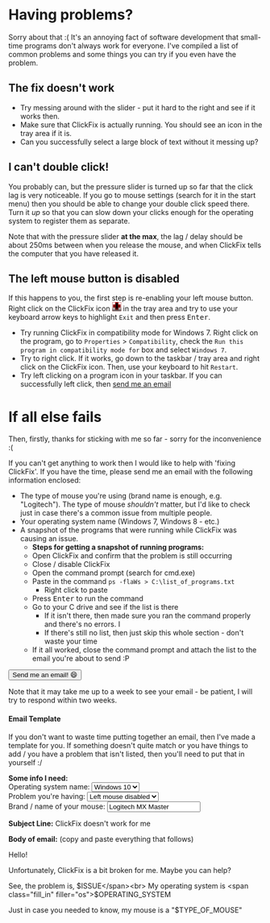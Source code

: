 # Having problems?

Sorry about that :(
It's an annoying fact of software development that small-time programs don't always work for everyone. I've compiled a list of common problems and some things you can try if you even have the problem.

## The fix doesn't work

* Try messing around with the slider - put it hard to the right and see if it works then.
* Make sure that ClickFix is actually running. You should see an icon in the tray area if it is.
* Can you successfully select a large block of text without it messing up?

## I can't double click!

You probably can, but the pressure slider is turned up so far that the click lag is very noticeable. If you go to mouse settings (search for it in the start menu) then you should be able to change your double click speed there. Turn it *up* so that you can slow down your clicks enough for the operating system to register them as separate.

Note that with the pressure slider **at the max**, the lag / delay should be about 250ms between when you release the mouse, and when ClickFix tells the computer that you have released it.

## The left mouse button is disabled

If this happens to you, the first step is re-enabling your left mouse button. Right click on the ClickFix icon <img src="icon/ClickFix-icon.jpg" style="width: 18px;" height="18" width="18"> in the tray area and try to use your keyboard arrow keys to highlight `Exit` and then press <kbd>Enter</kbd>.

* Try running ClickFix in compatibility mode for Windows 7. Right click on the program, go to `Properties` > `Compatibility`, check the `Run this program in compatibility mode for` box and select `Windows 7`.
* Try to right click. If it works, go down to the taskbar / tray area and right click on the ClickFix icon. Then, use your keyboard to hit `Restart`.
* Try left clicking on a program icon in your taskbar. If you can successfully left click, then [send me an email](#email)

<a id="email"></a>
# If all else fails

Then, firstly, thanks for sticking with me so far - sorry for the inconvenience :(

If you can't get anything to work then I would like to help with 'fixing ClickFix'. If you have the time, please send me an email with the following information enclosed:

* The type of mouse you're using (brand name is enough, e.g. "Logitech"). The type of mouse *shouldn't* matter, but I'd like to check just in case there's a common issue from multiple people.
* Your operating system name (Windows 7, Windows 8 - etc.)
* A snapshot of the programs that were running while ClickFix was causing an issue.
    - **Steps for getting a snapshot of running programs:**
    - Open ClickFix and confirm that the problem is still occurring
    - Close / disable ClickFix
    - Open the command prompt (search for cmd.exe)
    - Paste in the command `ps -flaWs > C:\list_of_programs.txt`
        - Right click to paste
    - Press <kbd>Enter</kbd> to run the command
    - Go to your C drive and see if the list is there
        - If it isn't there, then made sure you ran the command properly and there's no errors. I
        - If there's still no list, then just skip this whole section - don't waste your time
    - If it all worked, close the command prompt and attach the list to the email you're about to send :P

<a href="mailto:cemrajc+clickfix@gmail.com" title="cemrajc+clickfix@gmail.com"><button>Send me an email! :smile:</button></a>

Note that it may take me up to a week to see your email - be patient, I will try to respond within two weeks.

#### Email Template
If you don't want to waste time putting together an email, then I've made a template for you. If something doesn't quite match or you have things to add / you have a problem that isn't listed, then you'll need to put that in yourself :/

**Some info I need:**<br>
Operating system name: <select name="os">
    <option selected>Windows 10</option>
    <option>Windows 8</option>
    <option>Windows 7</option>
</select><br>
Problem you're having:
<select name="issue">
    <option value="the left mouse button is disabled when I run ClickFix.">Left mouse disabled</option>
    <option value="I can't double click - even after trying everything on the troubleshooting list.">No double click</option>
    <option value="it doesn't matter what I do with the slider - my mouse still randomly clicks multiple times when I only press the mouse button once.">The fix doesn't work</option>
</select><br>
Brand / name of your mouse: <input type="text" name="mousebrand" value="Logitech MX Master"><br>

**Subject Line:** ClickFix doesn't work for me

**Body of email:** (copy and paste everything that follows)

Hello!

Unfortunately, ClickFix is a bit broken for me. Maybe you can help?

See, the problem is, <span class="fill_in" filler="issue">$ISSUE</span><br>
My operating system is <span class="fill_in" filler="os">$OPERATING_SYSTEM</span><br>

Just in case you needed to know, my mouse is a "<span class="fill_in" filler="mousebrand">$TYPE_OF_MOUSE</span>"

<script>
    document.addEventListener("DOMContentLoaded", function(){
        var elems = {
            os: document.querySelector("select[name=os]"),
            issue: document.querySelector("select[name=issue]"),
            brand: document.querySelector("input[name=mousebrand]")
        }

        for (var el in elems) {
            elems[el].addEventListener('change', updateTemplate);
        }

        updateTemplate();

        function updateTemplate(){
            var fill;
            for (var el in elems) {
                fill = document.querySelector("span.fill_in[filler=" + elems[el].name + "]");
                if (fill.innerHTML) {
                    fill.innerHTML = elems[el].value;
                }
            }
        }
    })
</script>

